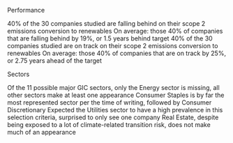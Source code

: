 Performance

40% of the 30 companies studied are falling behind on their scope 2 emissions conversion to renewables
On average: those 40% of companies that are falling behind by 19%, or 1.5 years behind target
40% of the 30 companies studied are on track on their scope 2 emissions conversion to renewables
On average: those 40% of companies that are on track by 25%, or 2.75 years ahead of the target

Sectors

Of the 11 possible major GIC sectors, only the Energy sector is missing, all other sectors make at least one appearance
Consumer Staples is by far the most represented sector per the time of writing, followed by Consumer Discretionary
Expected the Utilities sector to have a high prevalence in this selection criteria, surprised to only see one company
Real Estate, despite being exposed to a lot of climate-related transition risk, does not make much of an appearance
